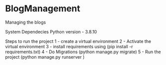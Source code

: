 # BlogManagement
Managing the blogs

System Dependecies
Python version - 3.8.10

Steps to run the project
1 - create a virtual environment
2 - Activate the virtual environment
3 - install requirements using (pip install -r requirements.txt)
4 - Do Migrations (python manage.py migrate)
5 - Run the project (python manage.py runserver <port>)
